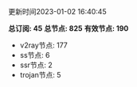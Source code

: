 更新时间2023-01-02 16:40:45

**总订阅: 45**
**总节点: 825**
**有效节点: 190**
- v2ray节点: 177
- ss节点: 6
- ssr节点: 2
- trojan节点: 5

